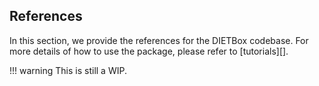 ## References

In this section, we provide the references for the DIETBox codebase. For more details of how to use the package, please refer to [tutorials][].

!!! warning
    This is still a WIP.

